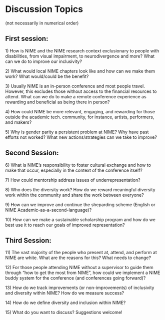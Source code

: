 # Discussion Topics

\(not necessarily in numerical order\)

## First session:

1\) How is NIME and the NIME research context exclusionary to people with disabilities, from visual impairment, to neurodivergence and more? What can we do to improve our inclusivity?

2\) What would local NIME chapters look like and how can we make them work? What would/could be the benefit?

3\) Usually NIME is an in-person conference and most people travel. However, this excludes those without access to the financial resources to attend. What can we do to make a remote conference experience as rewarding and beneficial as being there in person?

4\) How could NIME be more relevant, engaging, and rewarding for those outside the academic tech. community, for instance, artists, performers, and makers?

5\) Why is gender parity a persistent problem at NIME? Why have past efforts not worked? What new actions/strategies can we take to improve?

## Second Session:

6\) What is NIME’s responsibility to foster cultural exchange and how to make that occur, especially in the context of the conference itself?

7\) How could mentorship address issues of underrepresentation?

8\) Who does the diversity work? How do we reward meaningful diversity work within the community and share the work between everyone?

9\) How can we improve and continue the sheparding scheme \(English or NIME Academic-as-a-second-language\)?

10\) How can we make a sustainable scholarship program and how do we best use it to reach our goals of improved representation?

## Third Session:

11\) The vast majority of the people who present at, attend, and perform at NIME are white. What are the reasons for this? What needs to change?

12\) For those people attending NIME without a supervisor to guide them through “how to get the most from NIME”, how could we implement a NIME buddy system for the conference \(and conferences going forward\)?

13\) How do we track improvements \(or non-improvements\) of inclusivity and diversity within NIME? How do we measure success?

14\) How do we define diversity and inclusion within NIME?

15\) What do you want to discuss? Suggestions welcome!

